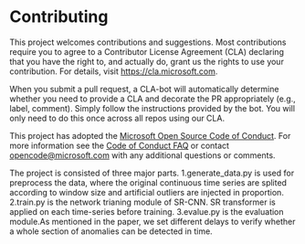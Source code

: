 
# Contributing

This project welcomes contributions and suggestions.  Most contributions require you to agree to a
Contributor License Agreement (CLA) declaring that you have the right to, and actually do, grant us
the rights to use your contribution. For details, visit https://cla.microsoft.com.

When you submit a pull request, a CLA-bot will automatically determine whether you need to provide
a CLA and decorate the PR appropriately (e.g., label, comment). Simply follow the instructions
provided by the bot. You will only need to do this once across all repos using our CLA.

This project has adopted the [Microsoft Open Source Code of Conduct](https://opensource.microsoft.com/codeofconduct/).
For more information see the [Code of Conduct FAQ](https://opensource.microsoft.com/codeofconduct/faq/) or
contact [opencode@microsoft.com](mailto:opencode@microsoft.com) with any additional questions or comments.

The project is consisted of three major parts.
1.generate_data.py is used for preprocess the data, where the original continuous time series are splited according to window size and  artificial outliers are injected in proportion. 
2.train.py is the network trianing module of SR-CNN. SR transformer is applied on each time-series before training.
3.evalue.py is the evaluation module.As mentioned in the paper, we set different delays to verify whether a whole section of anomalies can be detected in time. 
